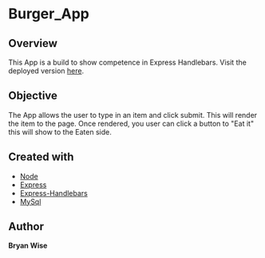 # Burger_App

## Overview

This App is a build to show competence in Express Handlebars.
Visit the deployed version [here](https://coach-bwise.github.io/click/).

## Objective

The App allows the user to type in an item and click submit. This will render the item to the page. Once rendered, you user can click a button to "Eat it" this will show to the Eaten side.

## Created with

- [Node](https://nodejs.org/en/)
- [Express](https://www.npmjs.com/package/express)
- [Express-Handlebars](https://www.npmjs.com/package/express-handlebars)
- [MySql](https://www.mysql.com/)

## Author

**Bryan Wise**
